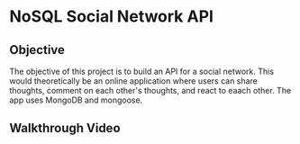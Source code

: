 # NoSQL Social Network API

## Objective

The objective of this project is to build an API for a social network. This would theoretically be an online application where users can share thoughts, comment on each other's thoughts, and react to eaach other. The app uses MongoDB and mongoose. 

## Walkthrough Video